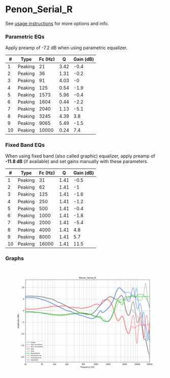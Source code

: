 # Penon_Serial_R
See [usage instructions](https://github.com/jaakkopasanen/AutoEq#usage) for more options and info.

### Parametric EQs
Apply preamp of -7.2 dB when using parametric equalizer.

|   # | Type    |   Fc (Hz) |    Q |   Gain (dB) |
|-----|---------|-----------|------|-------------|
|   1 | Peaking |        21 | 3.42 |        -0.4 |
|   2 | Peaking |        36 | 1.31 |        -0.2 |
|   3 | Peaking |        91 | 4.03 |        -0   |
|   4 | Peaking |       125 | 0.54 |        -1.9 |
|   5 | Peaking |      1573 | 5.96 |        -0.4 |
|   6 | Peaking |      1604 | 0.44 |        -2.2 |
|   7 | Peaking |      2040 | 1.13 |        -5.1 |
|   8 | Peaking |      3245 | 4.39 |         3.8 |
|   9 | Peaking |      9065 | 5.49 |        -1.5 |
|  10 | Peaking |     10000 | 0.24 |         7.4 |

### Fixed Band EQs
When using fixed band (also called graphic) equalizer, apply preamp of **-11.8 dB** (if available) and set gains manually with these parameters.

|   # | Type    |   Fc (Hz) |    Q |   Gain (dB) |
|-----|---------|-----------|------|-------------|
|   1 | Peaking |        31 | 1.41 |        -0.5 |
|   2 | Peaking |        62 | 1.41 |        -1   |
|   3 | Peaking |       125 | 1.41 |        -1.6 |
|   4 | Peaking |       250 | 1.41 |        -1.2 |
|   5 | Peaking |       500 | 1.41 |        -0.4 |
|   6 | Peaking |      1000 | 1.41 |        -1.8 |
|   7 | Peaking |      2000 | 1.41 |        -5.4 |
|   8 | Peaking |      4000 | 1.41 |         4.8 |
|   9 | Peaking |      8000 | 1.41 |         5.7 |
|  10 | Peaking |     16000 | 1.41 |        11.5 |

### Graphs
![](./Penon_Serial_R.png)

